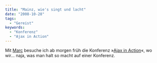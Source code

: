 ```yaml
---
title: "Mainz, wie's singt und lacht"
date: "2008-10-28"
tags:
  - "Gereist"
keywords:
  - "Konferenz"
  - "Ajax in Action"
---
```


Mit [Marc](http://www.marctv.de/blog/2008/10/28/ajax-in-action-2008/) besuche ich ab morgen früh die Konferenz »[Ajax in Action](http://createordie.de/ajaxinaction/)«, wo wir… naja, was man halt so macht auf einer Konferenz.
